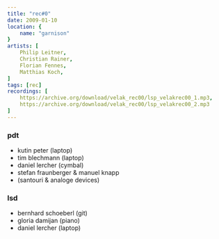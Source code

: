 ```yaml
---
title: "rec#0"
date: 2009-01-10
location: {
    name: "garnison"
}
artists: [
    Philip Leitner,
    Christian Rainer,
    Florian Fennes,
    Matthias Koch,
]
tags: [rec]
recordings: [
    https://archive.org/download/velak_rec00/lsp_velakrec00_1.mp3,
    https://archive.org/download/velak_rec00/lsp_velakrec00_2.mp3
]
---
```

### pdt
- kutin peter (laptop)  
- tim blechmann (laptop)  
- daniel lercher (cymbal)  
- stefan fraunberger & manuel knapp
- (santouri & analoge devices)

### lsd
- bernhard schoeberl (git)
- gloria damijan (piano)
- daniel lercher (laptop)


